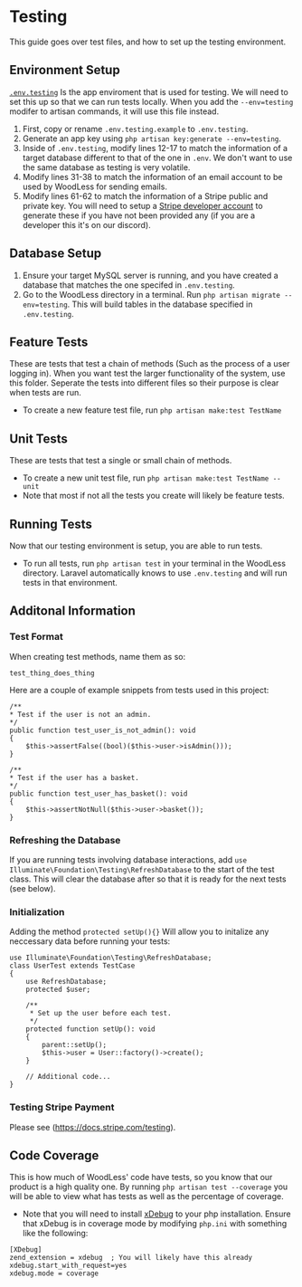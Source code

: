 # Testing
This guide goes over test files, and how to set up the testing environment.

## Environment Setup
[`.env.testing`](../.env.testing.example) Is the app enviroment that is used for testing. We will need to set this up so that we can run tests locally. When you add the `--env=testing` modifer to artisan commands, it will use this file instead.

1. First, copy or rename `.env.testing.example` to `.env.testing`.
2. Generate an app key using `php artisan key:generate --env=testing`.
3. Inside of `.env.testing`, modify lines 12-17 to match the information of a target database different to that of the one in `.env`. We don't want to use the same database as testing is very volatile.
4. Modify lines 31-38 to match the information of an email account to be used by WoodLess for sending emails. 
5. Modify lines 61-62 to match the information of a Stripe public and private key. You will need to setup a [Stripe developer account](https://docs.stripe.com/keys?locale=en-GB) to generate these if you have not been provided any (if you are a developer this it's on our discord).

## Database Setup
1. Ensure your target MySQL server is running, and you have created a database that matches the one specifed in `.env.testing`.
2. Go to the WoodLess directory in a terminal. Run `php artisan migrate --env=testing`. This will build tables in the database specified in `.env.testing`.

## Feature Tests
These are tests that test a chain of methods (Such as the process of a user logging in). When you want test the larger functionality of the system, use this folder. Seperate the tests into different files so their purpose is clear when tests are run.
- To create a new feature test file, run `php artisan make:test TestName`

## Unit Tests 
These are tests that test a single or small chain of methods.
- To create a new unit test file, run `php artisan make:test TestName --unit`
- Note that most if not all the tests you create will likely be feature tests.

## Running Tests
Now that our testing environment is setup, you are able to run tests.
- To run all tests, run `php artisan test` in your terminal in the WoodLess directory. Laravel automatically knows to use `.env.testing` and will run tests in that environment.

## Additonal Information

### Test Format
When creating test methods, name them as so:
```
test_thing_does_thing
```
Here are a couple of example snippets from tests used in this project:
```
/**
* Test if the user is not an admin.
*/
public function test_user_is_not_admin(): void
{   
    $this->assertFalse((bool)($this->user->isAdmin()));
}

/**
* Test if the user has a basket.
*/
public function test_user_has_basket(): void
{   
    $this->assertNotNull($this->user->basket());
}
```

### Refreshing the Database
If you are running tests involving database interactions, add `use Illuminate\Foundation\Testing\RefreshDatabase` to the start of the test class. This will clear the database after so that it is ready for the next tests (see below).

### Initialization
Adding the method `protected setUp(){}` Will allow you to initalize any neccessary data before running your tests:
```
use Illuminate\Foundation\Testing\RefreshDatabase;
class UserTest extends TestCase
{
    use RefreshDatabase;
    protected $user;

    /**
     * Set up the user before each test.
     */
    protected function setUp(): void
    {
        parent::setUp();
        $this->user = User::factory()->create();
    }

    // Additional code...
}
```

### Testing Stripe Payment
Please see (https://docs.stripe.com/testing).

## Code Coverage
This is how much of WoodLess' code have tests, so you know that our product is a high quality one.
By running `php artisan test --coverage` you will be able to view what has tests as well as the percentage of coverage.
- Note that you will need to install [xDebug](https://xdebug.org/docs/install) to your php installation. Ensure that xDebug is in coverage mode by modifying `php.ini` with something like the following:
```
[XDebug]
zend_extension = xdebug  ; You will likely have this already
xdebug.start_with_request=yes
xdebug.mode = coverage
```